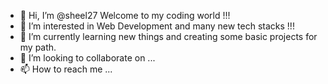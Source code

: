 - 👋 Hi, I’m @sheel27 Welcome to my coding world !!!
- 👀 I’m interested in Web Development and many new tech stacks !!!
- 🌱 I’m currently learning new things and creating some basic projects for my path.
- 💞️ I’m looking to collaborate on ...
- 📫 How to reach me ...

<!---
sheel27/sheel27 is a ✨ special ✨ repository because its `README.md` (this file) appears on your GitHub profile.
You can click the Preview link to take a look at your changes.
--->
